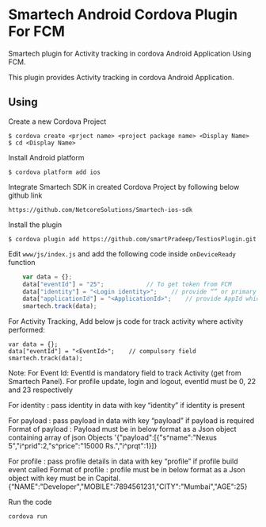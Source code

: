 # Smartech Android Cordova Plugin For FCM

Smartech plugin for Activity tracking in cordova Android Application Using FCM.

This plugin provides Activity tracking in cordova Android Application.

## Using

Create a new Cordova Project

    $ cordova create <prject name> <project package name> <Display Name>
    $ cd <Display Name>

Install Android platform

    $ cordova platform add ios
    
Integrate Smartech SDK in created Cordova Project by following below github link

    https://github.com/NetcoreSolutions/Smartech-ios-sdk

Install the plugin

    $ cordova plugin add https://github.com/smartPradeep/TestiosPlugin.git

Edit `www/js/index.js` and add the following code inside `onDeviceReady` function

```js
    var data = {};
    data["eventId"] = "25";            // To get token from FCM
    data["identity"] = "<Login identity>";    // provide “” or primary key defined on smartech panel
    data["applicationId"] = "<ApplicationId>";    // provide AppId which you get from Smartech panel
    smartech.track(data);
```

For Activity Tracking, Add below js code for track activity where activity performed:

    var data = {};
    data["eventId"] = "<EventId>";    // compulsory field
    smartech.track(data);

Note: 
For Event Id: EventId is mandatory field to track Activity (get from Smartech Panel). 
For profile update, login and logout, eventId must be 0, 22 and 23 respectively

For identity : pass identity in data with key “identity” if identity is present

For payload : pass payload in data with key “payload” if payload is required
Format of  payload : Payload must be in below format as a Json object containing array of json Objects
 '{"payload":[{"s^name":"Nexus 5","i^prid":2,"s^price":"15000 Rs.","i^prqt":1}]}

For profile : pass profile details in data with key “profile” if profile build event called
Format of profile :  profile must be in below format as a Json object with key must be in Capital.
    {“NAME":"Developer","MOBILE":7894561231,"CITY":"Mumbai","AGE":25}


Run the code

    cordova run 

